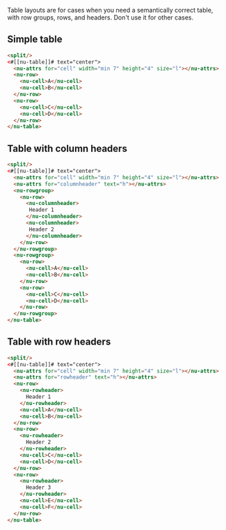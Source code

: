 Table layouts are for cases when you need a semantically correct table, with row groups, rows, and headers. Don't use it for other cases.

## Simple table

```html
<split/>
<#[[nu-table]]# text="center">
  <nu-attrs for="cell" width="min 7" height="4" size="l"></nu-attrs>
  <nu-row>
    <nu-cell>A</nu-cell>
    <nu-cell>B</nu-cell>
  </nu-row>
  <nu-row>
    <nu-cell>C</nu-cell>
    <nu-cell>D</nu-cell>
  </nu-row>
</nu-table>
```

## Table with column headers

```html
<split/>
<#[[nu-table]]# text="center">
  <nu-attrs for="cell" width="min 7" height="4" size="l"></nu-attrs>
  <nu-attrs for="columnheader" text="h"></nu-attrs>
  <nu-rowgroup>
    <nu-row>
      <nu-columnheader>
       Header 1
      </nu-columnheader>
      <nu-columnheader>
       Header 2
      </nu-columnheader>
    </nu-row>
  </nu-rowgroup>
  <nu-rowgroup>
    <nu-row>
      <nu-cell>A</nu-cell>
      <nu-cell>B</nu-cell>
    </nu-row>
    <nu-row>
      <nu-cell>C</nu-cell>
      <nu-cell>D</nu-cell>
    </nu-row>
  </nu-rowgroup>
</nu-table>
```

## Table with row headers

```html
<split/>
<#[[nu-table]]# text="center">
  <nu-attrs for="cell" width="min 7" height="4" size="l"></nu-attrs>
  <nu-attrs for="rowheader" text="h"></nu-attrs>
  <nu-row>
    <nu-rowheader>
      Header 1
    </nu-rowheader>
    <nu-cell>A</nu-cell>
    <nu-cell>B</nu-cell>
  </nu-row>
  <nu-row>
    <nu-rowheader>
      Header 2
    </nu-rowheader>
    <nu-cell>C</nu-cell>
    <nu-cell>D</nu-cell>
  </nu-row>
  <nu-row>
    <nu-rowheader>
      Header 3
    </nu-rowheader>
    <nu-cell>E</nu-cell>
    <nu-cell>F</nu-cell>
  </nu-row>
</nu-table>
```
